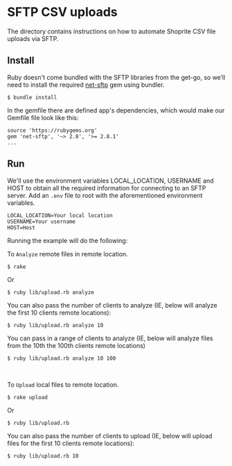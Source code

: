 SFTP CSV uploads  
========================================

The directory contains instructions on how to automate Shoprite CSV file uploads via SFTP.

## Install

Ruby doesn't come bundled with the SFTP libraries from the get-go, so we’ll need to install the required [net-sftp](https://rubygems.org/gems/net-sftp/versions/2.1.2) gem using bundler.

```
$ bundle install
```

In the gemfile there are defined app's dependencies, which would make our Gemfile file look like this:

```
source 'https://rubygems.org'
gem 'net-sftp', '~> 2.8', '>= 2.8.1'
...
```

## Run

We'll use the environment variables LOCAL_LOCATION, USERNAME and HOST to obtain all the required information for connecting to an SFTP server.
Add an `.env` file to root with the aforementioned environment variables.

```
LOCAL_LOCATION=Your local location
USERNAME=Your username
HOST=Host 
```

Running the example will do the following:

 To `Analyze` remote files in remote location.

```
$ rake 
```
Or 

```
$ ruby lib/upload.rb analyze 
```
You can also pass the number of clients to analyze (IE, below will analyze the first 10 clients remote locations):

```
$ ruby lib/upload.rb analyze 10
``` 
You can pass in a range of clients to analyze (IE, below will analyze files from the 10th the 100th clients remote locations)

```
$ ruby lib/upload.rb analyze 10 100
``` 
<br />

 To `Upload` local files to remote location.

```
$ rake upload
```
Or

```
$ ruby lib/upload.rb
```
You can also pass the number of clients to upload (IE, below will upload files for the first 10 clients remote locations):

```
$ ruby lib/upload.rb 10
``` 